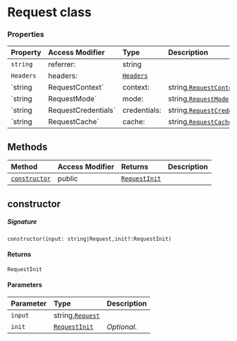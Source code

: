# Request class









### Properties

| Property	   | Access Modifier | Type	| Description|
|:-------------|:----|:-------|:-----------|
|`string`     | referrer: | string |  |
|`Headers`     | headers: | [`Headers`](Headers.md) |  |
|`string|RequestContext`     | context: | string,[`RequestContext`](RequestContext.md) |  |
|`string|RequestMode`     | mode: | string,[`RequestMode`](RequestMode.md) |  |
|`string|RequestCredentials`     | credentials: | string,[`RequestCredentials`](RequestCredentials.md) |  |
|`string|RequestCache`     | cache: | string,[`RequestCache`](RequestCache.md) |  |




## Methods

| Method	   | Access Modifier | Returns	| Description|
|:-------------|:----|:-------|:-----------|
|[`constructor`](#constructor~3egg9)     | public | [`RequestInit`](RequestInit.md) |  |




## constructor



##### Signature
`constructor(input: string|Request,init?:RequestInit)`

#### Returns
`RequestInit`

#### Parameters


| Parameter	   | Type    | Description |
|:-------------|:---------------|:------------|
| `input`    | string,[`Request`](Request.md) |  |
| `init`    | [`RequestInit`](RequestInit.md) | _Optional._ |

